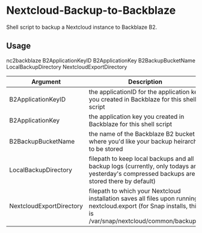 # Nextcloud-Backup-to-Backblaze

Shell script to backup a Nextcloud instance to Backblaze B2. 

## Usage

nc2backblaze B2ApplicationKeyID B2ApplicationKey B2BackupBucketName LocalBackupDirectory NextcloudExportDirectory

| Argument | Description |
|----------|-------------|
|B2ApplicationKeyID | the applicationID for the application key you created in Backblaze for this shell script |
|B2ApplicationKey | the application key you created in Backblaze for this shell script |
|B2BackupBucketName | the name of the Backblaze B2 bucket where you'd like your backup heirarchy to be stored |
|LocalBackupDirectory | filepath to keep local backups and all backup logs (currently, only todays and yesterday's compressed backups are stored there by default) |
|NextcloudExportDirectory | filepath to which your Nextcloud installation saves all files upon running nextcloud.export (for Snap installs, this is /var/snap/nextcloud/common/backups) |
